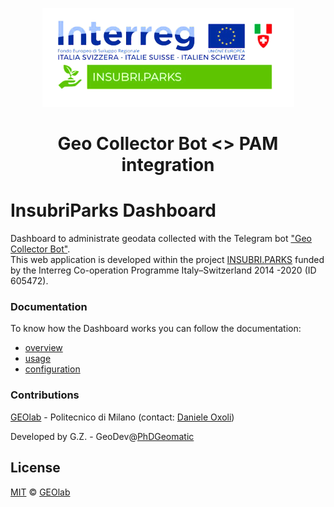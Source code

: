 <div align="center">

<img
src="https://raw.githubusercontent.com/opengeolab/geocollectorbot_pam_integration/main/docs/img/insubri_parks_logo.png"
alt="logo"
/>

# Geo Collector Bot <> PAM integration

</div>

# InsubriParks Dashboard

Dashboard to administrate geodata collected with the Telegram bot ["Geo Collector Bot"](https://github.com/opengeolab/geocollectorbot).  
This web application is developed within the project [INSUBRI.PARKS](https://insubriparksturismo.eu) funded by the Interreg
Co-operation Programme Italy–Switzerland 2014 -2020 (ID 605472).

### Documentation

To know how the Dashboard works you can follow the documentation:
* [overview](./docs/10_overview.md)
* [usage](./docs/20_usage.md)
* [configuration](./docs/30_configuration.md)

### Contributions

[GEOlab](http://www.geolab.polimi.it/) - Politecnico di Milano (contact: [Daniele Oxoli](mailto:daniele.oxoli@polimi.it))

Developed by G.Z. - GeoDev@[PhDGeomatic](https://github.com/PhDGeomatic)

## License

[MIT](https://opensource.org/licenses/MIT) © [GEOlab](mailto:geolab.como@gmail.com)
